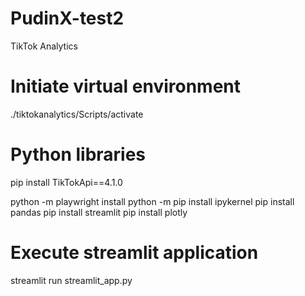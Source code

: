 # PudinX-test2
TikTok Analytics 

# Initiate virtual environment 
./tiktokanalytics/Scripts/activate

# Python libraries 
pip install TikTokApi==4.1.0

python -m playwright install
python -m pip install ipykernel
pip install pandas
pip install streamlit 
pip install plotly

# Execute streamlit application 
streamlit run streamlit_app.py
